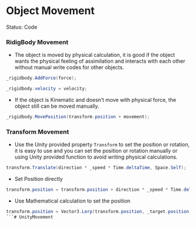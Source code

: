 # Object Movement

Status: Code

### RidigBody Movement

- The object is moved by physical calculation, it is good if the object wants the physical feeling of assimilation and interacts with each other without manual write codes for other objects.

```csharp
_rigidbody.AddForce(force);
```

```csharp
_rigidbody.velocity = velocity;
```

- If the object is Kinematic and doesn’t move with physical force, the object still can be moved manually.

```csharp
_rigidbody.MovePosition(transform.position + movement);
```

### Transform Movement

- Use the Unity provided property `Transform` to set the position or rotation, it is easy to use and you can set the position or rotation manually or using Unity provided function to avoid writing physical calculations.

```csharp
transform.Translate(direction * _speed * Time.deltaTime, Space.Self);
```

- Set Position directly

```csharp
transform.position = transform.position + direction * _speed * Time.deltaTime;
```

- Use Mathematical calculation to set the position

```csharp
transform.position = Vector3.Lerp(transform.position, _target.position, _speed * Time.deltaTime);
```# UnityMovement
